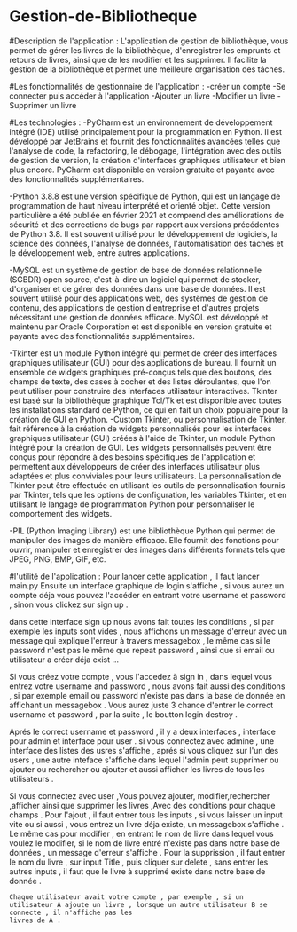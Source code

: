 # Gestion-de-Bibliotheque
#Description de l'application : 
L'application de gestion de bibliothèque, vous permet de gérer les livres de la bibliothèque, d'enregistrer les emprunts et retours de livres, 
ainsi que de les modifier et les supprimer. Il facilite la gestion de la bibliothèque et permet une meilleure organisation des tâches.

#Les fonctionnalités de gestionnaire de l'application :
  -créer un compte
  -Se connecter puis accéder à l'application
  -Ajouter un livre
  -Modifier un livre
  -Supprimer un livre 
  
#Les technologies :
  -PyCharm est un environnement de développement intégré (IDE) utilisé principalement pour la programmation en Python. Il est développé par JetBrains et 
  fournit des fonctionnalités avancées telles que l'analyse de code, la refactoring, le débogage, l'intégration avec des outils de gestion de version,
  la création d'interfaces graphiques utilisateur et bien plus encore. PyCharm est disponible en version gratuite et payante avec des fonctionnalités 
  supplémentaires.
  
  -Python 3.8.8 est une version spécifique de Python, qui est un langage de programmation de haut niveau interprété et orienté objet. Cette version 
  particulière a été publiée en février 2021 et comprend des améliorations de sécurité et des corrections de bugs par rapport aux versions précédentes
  de Python 3.8. Il est souvent utilisé pour le développement de logiciels, la science des données, l'analyse de données, l'automatisation des tâches 
  et le développement web, entre autres applications.
  
  -MySQL est un système de gestion de base de données relationnelle (SGBDR) open source, c'est-à-dire un logiciel qui permet de stocker, d'organiser et 
  de gérer des données dans une base de données. Il est souvent utilisé pour des applications web, des systèmes de gestion de contenu, des applications 
  de gestion d'entreprise et d'autres projets nécessitant une gestion de données efficace. MySQL est développé et maintenu par Oracle Corporation et est 
  disponible en version gratuite et payante avec des fonctionnalités supplémentaires.
  
  -Tkinter est un module Python intégré qui permet de créer des interfaces graphiques utilisateur (GUI) pour des applications de bureau. Il fournit un 
  ensemble de widgets graphiques pré-conçus tels que des boutons, des champs de texte, des cases à cocher et des listes déroulantes, que l'on peut utiliser 
  pour construire des interfaces utilisateur interactives. Tkinter est basé sur la bibliothèque graphique Tcl/Tk et est disponible avec toutes les 
  installations standard de Python, ce qui en fait un choix populaire pour la création de GUI en Python.
  -Custom Tkinter, ou personnalisation de Tkinter, fait référence à la création de widgets personnalisés pour les interfaces graphiques utilisateur (GUI) 
  créées à l'aide de Tkinter, un module Python intégré pour la création de GUI. Les widgets personnalisés peuvent être conçus pour répondre à des besoins 
  spécifiques de l'application et permettent aux développeurs de créer des interfaces utilisateur plus adaptées et plus conviviales pour leurs utilisateurs. 
  La personnalisation de Tkinter peut être effectuée en utilisant les outils de personnalisation fournis par Tkinter, tels que les options de configuration, 
  les variables Tkinter, et en utilisant le langage de programmation Python pour personnaliser le comportement des widgets.
  
  -PIL (Python Imaging Library) est une bibliothèque Python qui permet de manipuler des images de manière efficace. Elle fournit des fonctions pour ouvrir, 
  manipuler et enregistrer des images dans différents formats tels que JPEG, PNG, BMP, GIF, etc.
  

#l'utilité de l'application :
   Pour lancer cette application , il faut lancer main.py 
   Ensuite un interface graphique de login s'affiche , si vous aurez un compte déja vous pouvez l'accéder en entrant votre username et password , sinon
   vous clickez sur sign up .
   
   dans cette interface sign up nous avons fait toutes les conditions , si par exemple les inputs sont vides , nous affichons un message d'erreur avec un message
   qui explique l'erreur à travers messagebox , le même cas si le password n'est pas le même que repeat password , ainsi que si email ou utilisateur a créer 
   déja exist ...
   
   Si vous créez votre compte , vous l'accedez à sign in , dans lequel vous entrez votre username and password , nous avons fait aussi des conditions , si
   par exemple email ou password n'existe pas dans la base de donnée en affichant un messagebox . Vous aurez juste 3 chance d'entrer le correct username et 
   password , par la suite , le boutton login destroy .
   
   Aprés le correct username et password , il y a deux interfaces , interface pour admin et interface pour user .
   si vous connectez avec admine , une interface des listes des usres s'affiche , aprés si vous cliquez sur l'un des users , une autre inteface s'affiche 
   dans lequel l'admin peut supprimer ou ajouter ou rechercher ou ajouter et aussi afficher les livres de tous les utilisateurs .
   
   Si vous connectez avec user ,Vous pouvez ajouter, modifier,rechercher ,afficher ainsi que supprimer les livres ,Avec des conditions pour chaque champs .
   Pour l'ajout , il faut entrer tous les inputs , si vous laisser un input vite ou si aussi , vous entrez un livre déja existe, un messagebox s'affiche .
   Le même cas pour modifier , en entrant le nom de livre dans lequel vous voulez le modifier, si le nom de livre entré n'existe pas dans notre base de données ,
   un message d'erreur s'affiche .
   Pour la supprission , il faut entrer le nom du livre , sur input Title , puis cliquer sur delete , sans entrer les autres inputs , il faut que le livre à          supprimé existe dans notre base de donnée .
   
    Chaque utilisateur avait votre compte , par exemple , si un utilisateur A ajoute un livre , lorsque un autre utilisateur B se connecte , il n'affiche pas les 
    livres de A .
 
  
  
  
  
  
  
  
